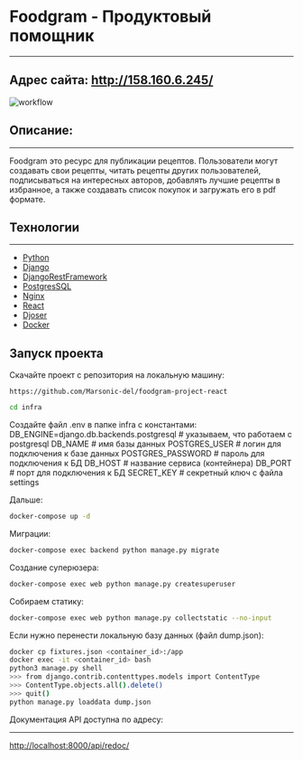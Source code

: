 # Foodgram - Продуктовый помощник #

***

## Адрес сайта: http://158.160.6.245/

![workflow](https://github.com/Marsonic-del/foodgram-project-react/actions/workflows/main.yml/badge.svg)

## Описание: ##
***

Foodgram это ресурс для публикации рецептов. Пользователи могут создавать свои рецепты, читать рецепты других пользователей, подписываться на интересных авторов, добавлять лучшие рецепты в избранное, а также создавать список покупок и загружать его в pdf формате.

## Технологии
***

* [Python](https://www.python.org/)
* [Django](https://www.djangoproject.com/)
* [DjangoRestFramework](https://www.django-rest-framework.org/)
* [PostgresSQL](https://www.postgresql.org/)
* [Nginx](https://www.nginx.com/)
* [React](https://reactjs.org/)
* [Djoser](https://djoser.readthedocs.io/en/latest/)
* [Docker](https://www.docker.com/)

## Запуск проекта

Скачайте проект с репозитория на локальную машину:

    https://github.com/Marsonic-del/foodgram-project-react

```sh
cd infra
```

Создайте файл  .env в папке infra c константами:
  DB_ENGINE=django.db.backends.postgresql # указываем, что работаем с postgresql
  DB_NAME # имя базы данных
  POSTGRES_USER # логин для подключения к базе данных
  POSTGRES_PASSWORD # пароль для подключения к БД
  DB_HOST # название сервиса (контейнера)
  DB_PORT # порт для подключения к БД
  SECRET_KEY # секретный ключ с файла settings

Дальше:

```sh
docker-compose up -d
```

Миграции:
```sh
docker-compose exec backend python manage.py migrate
```

Создание суперюзера:

```sh
docker-compose exec web python manage.py createsuperuser
```

Собираем статику:
```sh
docker-compose exec web python manage.py collectstatic --no-input
```

Если нужно перенести локальную базу данных (файл dump.json):

```sh
docker cp fixtures.json <container_id>:/app
docker exec -it <container_id> bash
python3 manage.py shell
>>> from django.contrib.contenttypes.models import ContentType
>>> ContentType.objects.all().delete()
>>> quit()
python manage.py loaddata dump.json

```

Документация API доступна по адресу:
***
[http://localhost:8000/api/redoc/](http://localhost:8000/api/redoc/)


